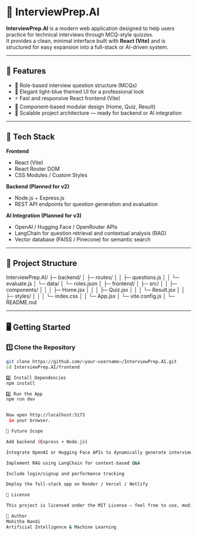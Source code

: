 # 🎯 InterviewPrep.AI

**InterviewPrep.AI** is a modern web application designed to help users practice for technical interviews through MCQ-style quizzes.  
It provides a clean, minimal interface built with **React (Vite)** and is structured for easy expansion into a full-stack or AI-driven system.

---

## 🚀 Features
- 🧠 Role-based interview question structure (MCQs)
- 🎨 Elegant light-blue themed UI for a professional look
- ⚡ Fast and responsive React frontend (Vite)
- 🔄 Component-based modular design (Home, Quiz, Result)
- 🧩 Scalable project architecture — ready for backend or AI integration

---

## 🧰 Tech Stack
**Frontend**
- React (Vite)
- React Router DOM
- CSS Modules / Custom Styles

**Backend (Planned for v2)**
- Node.js + Express.js
- REST API endpoints for question generation and evaluation

**AI Integration (Planned for v3)**
- OpenAI / Hugging Face / OpenRouter APIs
- LangChain for question retrieval and contextual analysis (RAG)
- Vector database (FAISS / Pinecone) for semantic search

---

## 📂 Project Structure
InterviewPrep.AI/
├─ backend/
│ ├─ routes/
│ │ ├─ questions.js
│ │ └─ evaluate.js
│ └─ data/
│ └─ roles.json
│
├─ frontend/
│ ├─ src/
│ │ ├─ components/
│ │ │ ├─ Home.jsx
│ │ │ ├─ Quiz.jsx
│ │ │ └─ Result.jsx
│ │ ├─ styles/
│ │ │ └─ index.css
│ │ └─ App.jsx
│ └─ vite.config.js
│
└─ README.md


---

## 🖥️ Getting Started

### 1️⃣ Clone the Repository
```bash
git clone https://github.com/<your-username>/InterviewPrep.AI.git
cd InterviewPrep.AI/frontend

2️⃣ Install Dependencies
npm install

3️⃣ Run the App
npm run dev


Now open http://localhost:5173
 in your browser.

🌱 Future Scope

Add backend (Express + Node.js)

Integrate OpenAI or Hugging Face APIs to dynamically generate interview questions

Implement RAG using LangChain for context-based Q&A

Include login/signup and performance tracking

Deploy the full-stack app on Render / Vercel / Netlify

📜 License

This project is licensed under the MIT License — feel free to use, modify, and share with proper credit.

💼 Author
Mohitha Nandi
Artificial Intelligence & Machine Learning
